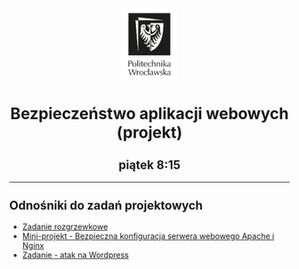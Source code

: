 <p align="center">
    <img width="20%" src="Logo\logo-pwr.png">
    <h1 align="center">Bezpieczeństwo aplikacji webowych (projekt)</h3>
    <h2 align="center">piątek 8:15</h3>
</p>

---

## Odnośniki do zadań projektowych

- [Zadanie rozgrzewkowe](HackMe)
- [Mini-projekt - Bezpieczna konfiguracja serwera webowego Apache i Nginx](Bezpieczna_konfig_serwera)
- [Zadanie - atak na Wordpress](Wordpress)
